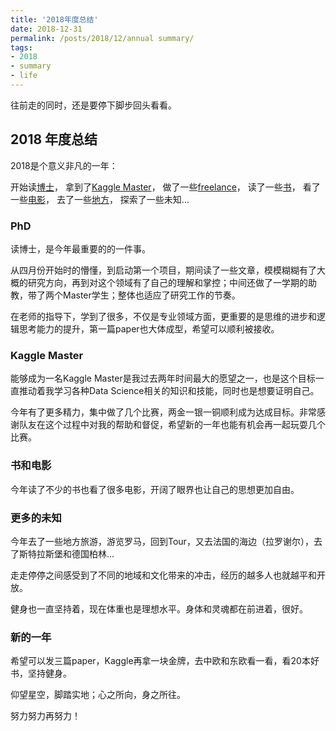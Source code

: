 ```yaml
---
title: '2018年度总结'
date: 2018-12-31
permalink: /posts/2018/12/annual summary/
tags:
- 2018
- summary
- life
---
```


往前走的同时，还是要停下脚步回头看看。

## 2018 年度总结
2018是个意义非凡的一年：

开始读[博士](http://satoss.uni.lu/members/zhiqiang/)，
拿到了[Kaggle Master](https://www.kaggle.com/zhiqiangzhong)，
做了一些[freelance](https://www.linkedin.com/in/zhiqiang-zhong-097287111/)，
读了一些[书](https://zhiqiangzhongddu.github.io/posts/2018/10/Reading-List%202018/)，
看了一些[电影](https://zhiqiangzhongddu.github.io/posts/2018/10/blog-post-2/)，
去了一些[地方](https://www.instagram.com/zhiqiang__dzzz/)，
探索了一些未知...

### PhD 
读博士，是今年最重要的的一件事。

从四月份开始时的懵懂，到启动第一个项目，期间读了一些文章，模模糊糊有了大概的研究方向，再到对这个领域有了自己的理解和掌控；中间还做了一学期的助教，带了两个Master学生；整体也适应了研究工作的节奏。

在老师的指导下，学到了很多，不仅是专业领域方面，更重要的是思维的进步和逻辑思考能力的提升，第一篇paper也大体成型，希望可以顺利被接收。

### Kaggle Master
能够成为一名Kaggle Master是我过去两年时间最大的愿望之一，也是这个目标一直推动着我学习各种Data Science相关的知识和技能，同时也是想要证明自己。

今年有了更多精力，集中做了几个比赛，两金一银一铜顺利成为达成目标。非常感谢队友在这个过程中对我的帮助和督促，希望新的一年也能有机会再一起玩耍几个比赛。

### 书和电影
今年读了不少的书也看了很多电影，开阔了眼界也让自己的思想更加自由。

### 更多的未知
今年去了一些地方旅游，游览罗马，回到Tour，又去法国的海边（拉罗谢尔），去了斯特拉斯堡和德国柏林...

走走停停之间感受到了不同的地域和文化带来的冲击，经历的越多人也就越平和开放。

健身也一直坚持着，现在体重也是理想水平。身体和灵魂都在前进着，很好。

### 新的一年
希望可以发三篇paper，Kaggle再拿一块金牌，去中欧和东欧看一看，看20本好书，坚持健身。

仰望星空，脚踏实地；心之所向，身之所往。

努力努力再努力！
